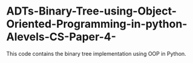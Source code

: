 # ADTs-Binary-Tree-using-Object-Oriented-Programming-in-python-Alevels-CS-Paper-4-

This code contains the binary tree implementation using OOP in Python.

